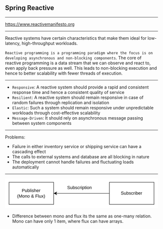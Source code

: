 
## Spring Reactive

---

https://www.reactivemanifesto.org

---

Reactive systems have certain characteristics that make them ideal for low-latency, high-throughput workloads.

`Reactive programming is a programming paradigm where the focus is on developing asynchronous and non-blocking components`. The core of reactive programming is a data stream that we can observe and react to, even apply back pressure as well. This leads to non-blocking execution and hence to better scalability with fewer threads of execution.

---

 - `Responsive`: A reactive system should provide a rapid and consistent response time and hence a consistent quality of service
 - `Resilient`: A reactive system should remain responsive in case of random failures through replication and isolation
 - `Elastic`: Such a system should remain responsive under unpredictable workloads through cost-effective scalability
 - `Message-Driven`: It should rely on asynchronous message passing between system components

---

Problems:
 - Failure in either inventory service or shipping service can have a cascading effect
 - The calls to external systems and database are all blocking in nature
 - The deployment cannot handle failures and fluctuating loads automatically

---


![img.png](etc/img.png)

* Difference between mono and flux its the same as one-many relation. Mono can have only 1 item, where flux can have arrays.
